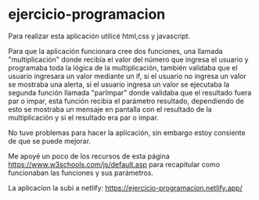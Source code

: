 # ejercicio-programacion


Para realizar esta aplicación utilicé html,css y javascript.

Para que la aplicación funcionara cree dos funciones, una llamada "multiplicación" donde recibía el valor del número que ingresa el usuario y programaba toda la lógica de la multiplicación, también validaba que el usuario ingresara un valor mediante un if, si el usuario no ingresa un valor se mostraba una alerta, si el usuario ingresa un valor se ejecutaba la segunda función llamada "parImpar" donde validaba que el resultado fuera par o impar, esta función recibía el parámetro resultado, dependiendo de esto se mostraba un mensaje en pantalla con el resultado de la multiplicación y si el resultado era par o impar.

No tuve problemas para hacer la aplicación, sin embargo estoy consiente de que se puede mejorar.

Me apoyé un poco de los recursos de esta página https://www.w3schools.com/js/default.asp para recapitular como funcionaban las funciones y sus parámetros.

La aplicacion la subi a netlify: https://ejercicio-programacion.netlify.app/
